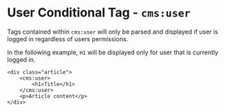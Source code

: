 # User Conditional Tag - `cms:user`

Tags contained within `cms:user` will only be parsed and displayed if user is logged in
regardless of users permissions.

In the following example, `H1` will be displayed only for user that is currently logged in.

	<div class="article">
		<cms:user>
			<h1>Title</h1>
		</cms:user>
		<p>Article content</p>
	</div>
